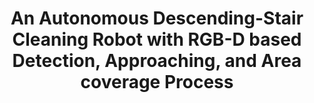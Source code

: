 ---
title: An Autonomous Descending-Stair Cleaning Robot with RGB-D based Detection, Approaching, and Area coverage Process
authors: Prabakaran Veerajagadheswar, Anh Vu Le, Phone Thiha Kyaw, Mohan Rajesh Elara, Aung Paing
venue: International Conference on Intelligent Robots and Systems (IROS)
year: 2022
cover_image: /assets/img/publications/sTetro_iros_2022.jpg
link: https://ieeexplore.ieee.org/abstract/document/9982007
---